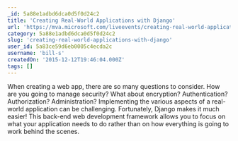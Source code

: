 ```yaml
---
_id: 5a88e1adbd6dca0d5f0d24c2
title: 'Creating Real-World Applications with Django'
url: 'https://mva.microsoft.com/liveevents/creating-real-world-applications-with-django'
category: 5a88e1adbd6dca0d5f0d24c2
slug: 'creating-real-world-applications-with-django'
user_id: 5a83ce59d6eb0005c4ecda2c
username: 'bill-s'
createdOn: '2015-12-12T19:46:04.000Z'
tags: []
---
```


When creating a web app, there are so many questions to consider. How are you going to manage security? What about encryption? Authentication? Authorization? Administration? Implementing the various aspects of a real-world application can be challenging. Fortunately, Django makes it much easier! This back-end web development framework allows you to focus on what your application needs to do rather than on how everything is going to work behind the scenes.

